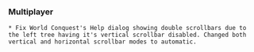 ### Multiplayer
	* Fix World Conquest's Help dialog showing double scrollbars due to the left tree having it's vertical scrollbar disabled. Changed both vertical and horizontal scrollbar modes to automatic.
